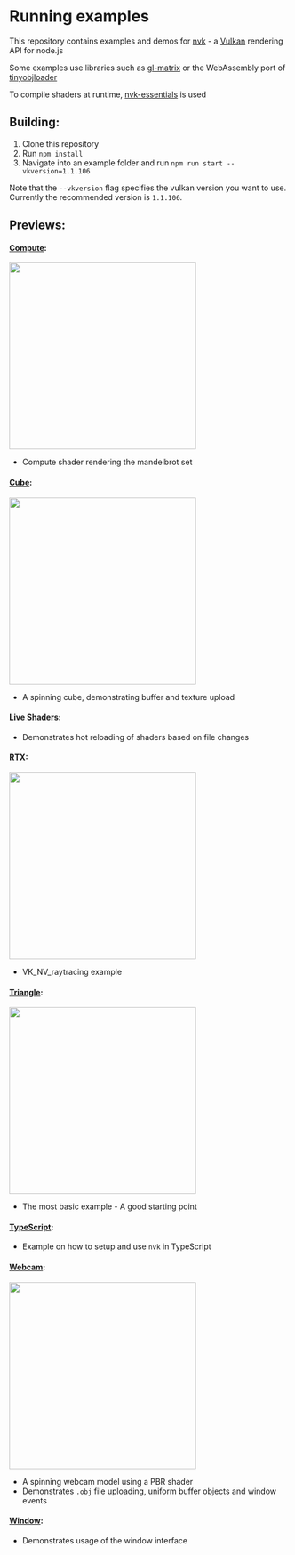 # Running examples

This repository contains examples and demos for [nvk](https://github.com/maierfelix/nvk) - a [Vulkan](https://en.wikipedia.org/wiki/Vulkan_(API)) rendering API for node.js

Some examples use libraries such as [gl-matrix](http://glmatrix.net/) or the WebAssembly port of [tinyobjloader](https://github.com/maierfelix/tolw)

To compile shaders at runtime, [nvk-essentials](https://github.com/maierfelix/nvk-essentials) is used

## Building:
1. Clone this repository
2. Run `npm install`
3. Navigate into an example folder and run `npm run start --vkversion=1.1.106`

Note that the `--vkversion` flag specifies the vulkan version you want to use. Currently the recommended version is `1.1.106`.

## Previews:

#### [Compute](/compute):
<img src="https://i.imgur.com/ZBSsmZT.jpg" width="336">

 - Compute shader rendering the mandelbrot set

#### [Cube](/cube):
<img src="https://i.imgur.com/ey9XooY.gif" width="336">

 - A spinning cube, demonstrating buffer and texture upload

#### [Live Shaders](/live-shaders):

 - Demonstrates hot reloading of shaders based on file changes

 #### [RTX](/rtx):
<img src="https://i.imgur.com/ySyR8OV.jpg" width="336">

 - VK_NV_raytracing example

#### [Triangle](/triangle):
<img src="https://i.imgur.com/nGGxpsQ.gif" width="336">

 - The most basic example - A good starting point

#### [TypeScript](/typescript):

 - Example on how to setup and use ``nvk`` in TypeScript

#### [Webcam](/webcam):
<img src="https://i.imgur.com/cRrVc1N.gif" width="336">

 - A spinning webcam model using a PBR shader
 - Demonstrates ``.obj`` file uploading, uniform buffer objects and window events

#### [Window](/window):

 - Demonstrates usage of the window interface
